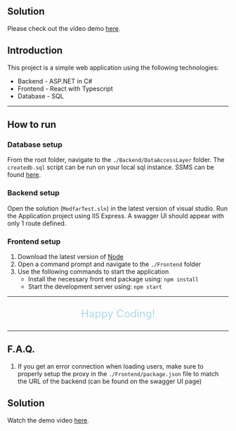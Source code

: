 ## Solution

Please check out the video demo [here](https://drive.google.com/file/d/1Qyx-a-GpN0KrLw3Lb-Qe_uf3iXprhV20/view?usp=sharing).

## Introduction
This project is a simple web application using the following technologies:
- Backend - ASP.NET in C#
- Frontend - React with Typescript
- Database - SQL
---
## How to run
### Database setup
From the root folder, navigate to the `./Backend/DataAccessLayer` folder. The `createdb.sql` script can be run on your local sql instance. SSMS can be found [here](https://learn.microsoft.com/en-us/sql/ssms/download-sql-server-management-studio-ssms?view=sql-server-ver16).

### Backend setup
Open the solution (`MedfarTest.sln`) in the latest version of visual studio. Run the Application project using IIS Express. A swagger UI should appear with only 1 route defined.

### Frontend setup
1. Download the latest version of [Node](https://nodejs.org/en/)
2. Open a command prompt and navigate to the `./Frontend` folder
3. Use the following commands to start the application
    - Install the necessary front end package using: `npm install`
    - Start the development server using: `npm start`
---

<p style="color:lightblue;font-size:24px;text-align:center;">Happy Coding!</p>

---
## F.A.Q.
1. If you get an error connection when loading users, make sure to properly setup the proxy in the `./Frontend/package.json` file to match the URL of the backend (can be found on the swagger UI page)

## Solution
Watch the demo video [here](user_ui.mp4).

